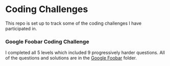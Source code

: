 # Coding Challenges
This repo is set up to track some of the coding challenges I have participated in. 

### Google Foobar Coding Challenge
I completed all 5 levels which included 9 progressively harder questions. All of the questions and solutions are in the [Google Foobar](https://github.com/sequenzia/challenges/tree/master/google_foobar) folder.
